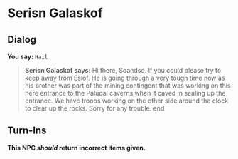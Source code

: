 # Serisn Galaskof


## Dialog

**You say:** `Hail`



>**Serisn Galaskof says:** Hi there, Soandso. If you could please try to keep away from Eslof. He is going through a very tough time now as his brother was part of the mining contingent that was working on this here entrance to the Paludal caverns when it caved in sealing up the entrance. We have troops working on the other side around the clock to clear up the rocks. Sorry for any trouble.
end



## Turn-Ins



**This NPC *should* return incorrect items given.**





